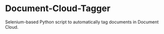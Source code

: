 # Document-Cloud-Tagger
Selenium-based Python script to automatically tag documents in Document Cloud.
